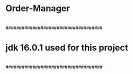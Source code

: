 # Order-Manager
#
####################################
#
# jdk 16.0.1 used for this project #
#
####################################
